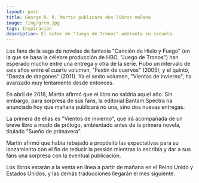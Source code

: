 ```yaml
---
layout: post
title: George R. R. Martin publicará dos libros mañana
image: /img/grrm.jpg
tags: Inspiración
description: El autor de "Juego de Tronos" adelanta su secuela.
---
```


Los fans de la saga de novelas de fantasía "Canción de Hielo y Fuego" (en la que se basa la célebre producción de HBO, "Juego de Tronos") han esperado mucho entre una entrega y otra de la serie. Hubo un intervalo de seis años entre el cuarto volumen, "Festín de cuervos" (2005), y el quinto, "Danza de dragones" (2011). Ya el sexto volumen, "Vientos de invierno", ha avanzado muy lentamente desde entonces.

En abril de 2018, Martin afirmó que el libro no saldría aquel año. Sin embargo, para sorpresa de sus fans, la editorial Bantam Spectra ha anunciado hoy que mañana publicará no una, sino dos nuevas entregas.

La primera de ellas es "Vientos de invierno", que irá acompañada de un breve libro a modo de prólogo, ambientado antes de la primera novela, titulado "Sueño de primavera".

Martin afirmó que había rebajado a propósito las expectativas para su lanzamiento con el fin de reducir la presión mientras lo escribía y dar a sus fans una sorpresa con la eventual publicación. 

Los libros estarán a la venta en línea a partir de mañana en el Reino Unido y Estados Unidos, y las demás traducciones llegarán el mes siguiente.

